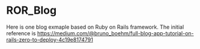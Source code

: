 # ROR_Blog
Here is one blog exmaple based on Ruby on Rails framework. The initial reference is https://medium.com/@bruno_boehm/full-blog-app-tutorial-on-rails-zero-to-deploy-4c19e8174791
